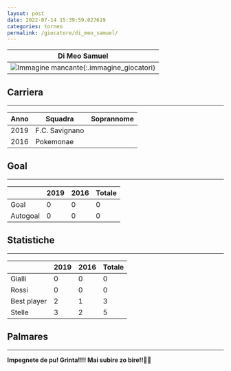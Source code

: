 ```yaml
---
layout: post
date: 2022-07-14 15:39:59.027619
categories: torneo
permalink: /giocatore/di_meo_samuel/
---
```

<link rel='stylesheets' href='./../assets/giocatori.css'>

| Di Meo Samuel |
|:-----:|
| ![Immagine mancante]('./../../assets/giocatori/di_meo_samuel.png){:.immagine_giocatori} |


## Carriera
----

|Anno|Squadra|Soprannome|
|:---:|---|---|
|2019|F.C. Savignano||
|2016|Pokemonae||


## Goal
----

| |2019|2016| Totale |
|---|---|---|---|
|Goal|0|0|0|
|Autogoal|0|0|0|


## Statistiche
----

| |2019|2016| Totale |
|---|---|---|---|
|Gialli|0|0|0|
|Rossi|0|0|0|
|Best player|2|1|3|
|Stelle|3|2|5|


## Palmares
----

**Impegnete de pu! Grinta!!!! Mai subire zo bire!!🍻🍻** 